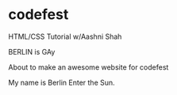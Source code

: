 # codefest
HTML/CSS Tutorial w/Aashni Shah

BERLIN is GAy

About to make an awesome website for codefest

<head>

My name is Berlin
Enter the Sun. 
